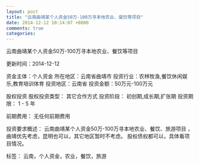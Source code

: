 ```yaml
---
layout: post
title: "云南曲靖某个人资金50万-100万寻本地农业、餐饮等项目"
date: 2014-12-12 10:14:07 +0800
comments: true
categories: 
---
```

云南曲靖某个人资金50万-100万寻本地农业、餐饮等项目



更新时间：2014-12-12

资金主体：个人资金
所在地区：云南省曲靖市
投资行业：农林牧渔,餐饮休闲娱乐,教育培训体育
投资地区：云南省
投资金额：50万元-100万元

股权投资
股权投资类型：
                            其它合作方式 
                                                                                投资阶段：
                            初创期,成长期,扩张期 
                                                                                                                                        投资期限：
                            1 - 5 年

前期费用：
无任何前期费用

投资要求概述：
云南曲靖某个人资金50万-100万寻本地农业、餐饮、旅游项目 ，曲靖优先考虑，昆明也可以，其它地区暂时不考虑。 股权债权都可以，具体看项目情况。

标签：
云南，个人资金，农业，餐饮，旅游

